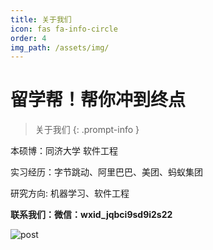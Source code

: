 ```yaml
---
title: 关于我们
icon: fas fa-info-circle
order: 4
img_path: /assets/img/
---
```


# 留学帮！帮你冲到终点

> 关于我们
{: .prompt-info }

本硕博：同济大学 软件工程

实习经历：字节跳动、阿里巴巴、美团、蚂蚁集团

研究方向:   机器学习、软件工程

**联系我们：微信：wxid_jqbci9sd9i2s22** 

![post](post.png)



